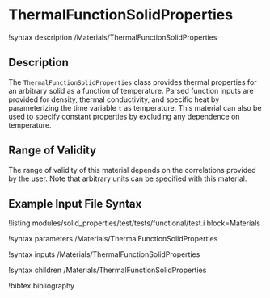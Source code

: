 # ThermalFunctionSolidProperties

!syntax description /Materials/ThermalFunctionSolidProperties

## Description

The `ThermalFunctionSolidProperties` class provides
thermal properties for an arbitrary solid as a function of temperature.
Parsed function inputs are provided for density, thermal conductivity, and
specific heat by parameterizing the time variable `t` as temperature.
This material can also be used to specify constant properties by
excluding any dependence on temperature.

## Range of Validity

The range of validity of this material depends on the correlations provided
by the user. Note that arbitrary units can be specified with this material.

## Example Input File Syntax

!listing modules/solid_properties/test/tests/functional/test.i block=Materials

!syntax parameters /Materials/ThermalFunctionSolidProperties

!syntax inputs /Materials/ThermalFunctionSolidProperties

!syntax children /Materials/ThermalFunctionSolidProperties

!bibtex bibliography
